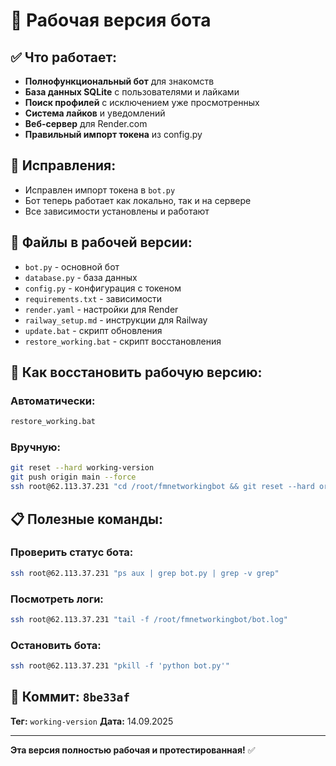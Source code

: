 # 🎯 Рабочая версия бота

## ✅ Что работает:
- **Полнофункциональный бот** для знакомств
- **База данных SQLite** с пользователями и лайками
- **Поиск профилей** с исключением уже просмотренных
- **Система лайков** и уведомлений
- **Веб-сервер** для Render.com
- **Правильный импорт токена** из config.py

## 🔧 Исправления:
- Исправлен импорт токена в `bot.py`
- Бот теперь работает как локально, так и на сервере
- Все зависимости установлены и работают

## 📁 Файлы в рабочей версии:
- `bot.py` - основной бот
- `database.py` - база данных
- `config.py` - конфигурация с токеном
- `requirements.txt` - зависимости
- `render.yaml` - настройки для Render
- `railway_setup.md` - инструкции для Railway
- `update.bat` - скрипт обновления
- `restore_working.bat` - скрипт восстановления

## 🚀 Как восстановить рабочую версию:

### Автоматически:
```bash
restore_working.bat
```

### Вручную:
```bash
git reset --hard working-version
git push origin main --force
ssh root@62.113.37.231 "cd /root/fmnetworkingbot && git reset --hard origin/main && pkill -f 'python bot.py' && nohup python bot.py > bot.log 2>&1 &"
```

## 📋 Полезные команды:

### Проверить статус бота:
```bash
ssh root@62.113.37.231 "ps aux | grep bot.py | grep -v grep"
```

### Посмотреть логи:
```bash
ssh root@62.113.37.231 "tail -f /root/fmnetworkingbot/bot.log"
```

### Остановить бота:
```bash
ssh root@62.113.37.231 "pkill -f 'python bot.py'"
```

## 🎯 Коммит: `8be33af`
**Тег:** `working-version`
**Дата:** 14.09.2025

---
**Эта версия полностью рабочая и протестированная!** ✅

